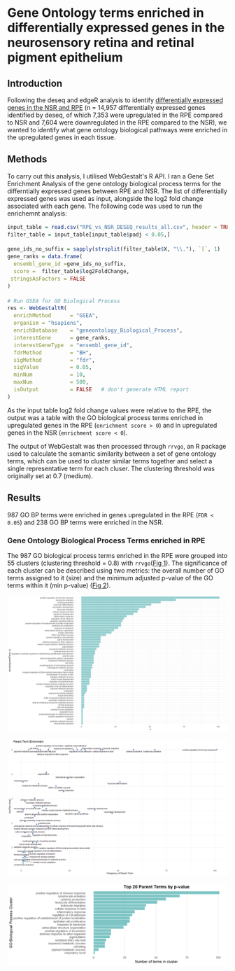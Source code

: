 # Gene Ontology terms enriched in differentially expressed genes in the neurosensory retina and retinal pigment epithelium

## Introduction
Following the deseq and edgeR analysis to identify [differentially expressed genes in the NSR and RPE](notes_on_deseq.md) (n = 14,957 differentially expressed genes identified by deseq, of which 7,353 were upregulated in the RPE compared to NSR and 7,604 were downregulated in the RPE compared to the NSR), we wanted to identify what gene ontology biological pathways were enriched in the upregulated genes in each tissue. 

## Methods
To carry out this analysis, I utilised WebGestalt's R API. I ran a Gene Set Enrichment Analysis of the gene ontology biological process terms for the differntially expressed genes between RPE and NSR. The list of differentially expressed genes was used as input, alongside the log2 fold change associated with each gene. The following code was used to run the enrichemnt analysis:

```R
input_table = read.csv("RPE_vs_NSR_DESEQ_results_all.csv", header = TRUE, sep = ',')
filter_table = input_table[input_table$padj < 0.05,]

gene_ids_no_suffix = sapply(strsplit(filter_table$X, "\\."), `[`, 1)
gene_ranks = data.frame(
  ensembl_gene_id =gene_ids_no_suffix,
  score =  filter_table$log2FoldChange,
 stringsAsFactors = FALSE
)

# Run GSEA for GO Biological Process
res <- WebGestaltR(
  enrichMethod      = "GSEA",
  organism = "hsapiens",
  enrichDatabase    = "geneontology_Biological_Process",
  interestGene      = gene_ranks,
  interestGeneType  = "ensembl_gene_id",
  fdrMethod         = "BH",
  sigMethod         = "fdr",
  sigValue          = 0.05,
  minNum            = 10,
  maxNum            = 500,
  isOutput          = FALSE   # don't generate HTML report
)
```

As the input table log2 fold change values were relative to the RPE, the output was a table with the GO biological process terms enriched in upregulated genes in the RPE (`enrichment score > 0`) and in upregulated genes in the NSR (`enrichment score < 0`).

The output of WebGestalt was then processed through `rrvgo`, an R package used to calculate the semantic similarity between a set of gene ontology terms, which can be used to cluster similar terms together and select a single representative term for each cluser. The clustering threshold was originally set at 0.7 (medium). 

## Results

987 GO BP terms were enriched in genes upregulated in the RPE (`FDR < 0.05`) and 238 GO BP terms were enriched in the NSR. 

### Gene Ontology Biological Process Terms enriched in RPE

The 987 GO biological process terms enriched in the RPE were grouped into 55 clusters (clustering threshold = 0.8) with `rrvgo`([Fig 1](#fig1)). The significance of each cluster can be described using two metrics: the overall number of GO terms assigned to it (size) and the minimum adjusted p-value of the GO terms within it (min p-value) ([Fig 2](#fig2)).

<a name="fig1"></a>
![fig1](images/RPE_GO_BP_clusters_freq.png)

<a name="fig2"></a>
![fig2](images/RPE_GO_BP_clusters_freq_vs_pval.png)


<a name="fig3"></a>
![fig3](images/top_20_RPE_GO_BP_clusters_freq.png)

